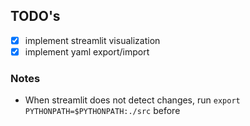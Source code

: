 ## TODO's

- [x] implement streamlit visualization
- [x] implement yaml export/import

### Notes
- When streamlit does not detect changes, run `export PYTHONPATH=$PYTHONPATH:./src` before
